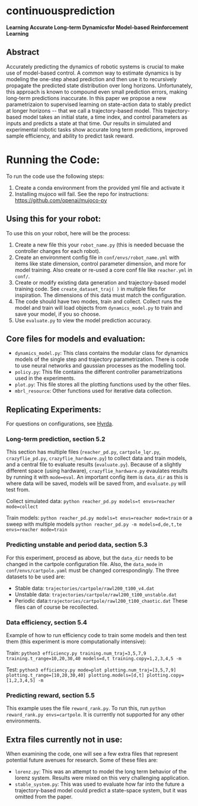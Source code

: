 # continuousprediction
**Learning Accurate Long-term Dynamicsfor Model-based Reinforcement Learning**

## Abstract

Accurately predicting the dynamics of robotic systems is crucial to make use of model-based control. A common way to estimate dynamics is by modeling the one-step ahead prediction and then use it to recursively propagate the predicted state distribution over long horizons. Unfortunately, this approach is known to compound even small prediction errors, making long-term predictions inaccurate. In this paper we propose a new parametrizaion to supervised learning on state-action data to stably predict at longer horizons -- that we call a trajectory-based model. This trajectory-based model takes an initial state, a time index, and control parameters as inputs and predicts a state at that time.
Our results in simulated and experimental robotic tasks show accurate long term predictions, improved sample efficiency, and ability to predict task reward.

# Running the Code:


To run the code use the following steps:

1. Create a conda environment from the provided yml file and activate it
2. Installing mujoco will fail. See the repo for instructions: https://github.com/openai/mujoco-py
<!-- 2. Navigate into the `reacher3d` folder and run the command ```pip install -e .```
1. Create an environment from the provided yml file
2. Find the folder for that with `echo $CONDA_PREFIX` on Mac or `echo %CONDA_PREFIX%` on Windows
3. Navigate to `envs/continuouspred/lib/python3.6/site-packages/gym/envs`
4. In the file `__init__.py`, add ```register(
    id='Reacher3d-v1',
    entry_point='gym.envs.mujoco:Reacher3dEnv',
    max_episode_steps=500,
    reward_threshold=-200,
)``` preferably around line 214, in the MuJoCo section
5. From the `reacher3d` folder in the repo, copy the `reacher3d.py` file into `mujoco` and copy `reacher3d.xml` into `mujoco/assets`
6. There will be another `__init__.py` file in the `mujoco` folder. Copy the line `from gym.envs.mujoco.reacher3d import Reacher3dEnv` into the bottom of that one -->

## Using this for your robot:

To use this on your robot, here will be the process:
1. Create a new file this your `robot_name.py` (this is needed becuase the controller changes for each robot).
2. Create an environment config file in `conf/envs/robot_name.yml` with items like state dimension, control parameter dimension, and more for model training. Also create or re-used a core conf file like `reacher.yml` in `conf/`.
3. Create or modify existing data generation and trajectory-based model training code. See `create_dataset_traj( )` in multiple files for inspiration. The dimensions of this data must match the configuration.
4. The code should have two modes, train and collect. Collect runs the model and train will load objects from `dynamics_model.py` to train and save your model, if you so choose.
5. Use `evaluate.py` to view the model prediction accuracy.

## Core files for models and evaluation:
- `dynamics_model.py`: This class contains the modular class for dynamics models of the single step and trajectory parametrization. There is code to use neural networks and gaussian processes as the modelling tool.
- `policy.py`: This file contains the different controller parametrizations used in the experiments.
- `plot.py`: This file stores all the plotting functions used by the other files.
- `mbrl_resource`: Other functions used for iterative data collection.

## Replicating Experiments:

For questions on configurations, see [Hyrda](https://hydra.cc/).

### Long-term prediction, section 5.2
This section has multiple files (`reacher_pd.py`, `cartpole_lqr.py`, `crazyflie_pd.py`, `crazyflie_hardware.py`) to collect data and train models, and a central file to evaluate results (`evaluate.py`). Because of a slightly different space (using hardware), `crazyflie_hardware.py` evaulates results by running it with `mode=eval`. An important config item is `data_dir` as this is where data will be saved, models will be saved from, and `evaluate.py` will test from.

Collect simulated data: `python reacher_pd.py models=t envs=reacher mode=collect`

Train models: `python reacher_pd.py models=t envs=reacher mode=train` or a sweep with multiple models `python reacher_pd.py -m models=d,de,t,te envs=reacher mode=train`


### Predicting unstable and period data, section 5.3

For this experiment, procesd as above, but the `data_dir` needs to be changed in the cartpole configuration file. Also, the `data_mode` in `conf/envs/cartpole.yaml` must be changed correspondingly.
The three datasets to be used are:
- Stable data: `trajectories/cartpole/rawl200_t100_v4.dat`
- Unstable data: `trajectories/cartpole/rawl200_t100_unstable.dat`
- Periodic data:`trajectories/cartpole/rawl200_t100_chaotic.dat`
These files can of course be recollected.


### Data efficiency, section 5.4

Example of how to run efficiency code to train some models and then test them (this experiment is more computationally intensive):

Train: `python3 efficiency.py training.num_traj=3,5,7,9 training.t_range=10,20,30,40 models=d,t training.copy=1,2,3,4,5 -m`

Test: `python3 efficiency.py mode=plot plotting.num_traj=[3,5,7,9] plotting.t_range=[10,20,30,40] plotting.models=[d,t] plotting.copy=[1,2,3,4,5] -m`

### Predicting reward, section 5.5

This example uses the file `reward_rank.py`. To run this, run `python reward_rank.py envs=cartpole`. It is currently not supported for any other environments.

## Extra files currently not in use:

When examining the code, one will see a few extra files that represent potential future avenues for research. Some of these files are:
- `lorenz.py`: This was an attempt to model the long term behavior of the lorenz system. Results were mixed on this very challenging application.
- `stable_system.py`: This was used to evaluate how far into the future a trajectory-based model could predict a state-space system, but it was omitted from the paper.

